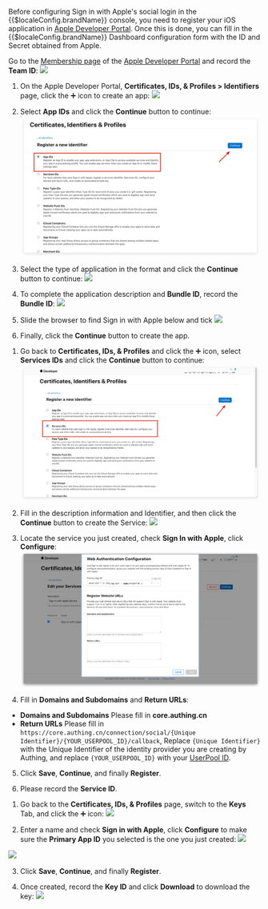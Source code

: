 <IntegrationDetailCard title="Get Team ID">

Before configuring Sign in with Apple's social login in the {{$localeConfig.brandName}} console, you need to register your iOS application in [Apple Developer Portal](https://developer.apple.com/account/#). Once this is done, you can fill in the {{$localeConfig.brandName}} Dashboard configuration form with the ID and Secret obtained from Apple.

</IntegrationDetailCard>

<IntegrationDetailCard title="Create an App ID">

Go to the [Membership page](https://developer.apple.com/account/#/membership) of the [Apple Developer Portal](https://developer.apple.com/account/#) and record the **Team ID**:
![](./images/get-team-id.png)

1. On the Apple Developer Portal, **Certificates, IDs, & Profiles > Identifiers** page, click the ➕ icon to create an app:
![](./images/add-identifier.png)

2. Select **App IDs** and click the **Continue** button to continue:
![](./images/continue.png)

3. Select the type of application in the format and click the **Continue** button to continue:
![](./images/continue-2.png)

4. To complete the application description and **Bundle ID**, record the **Bundle ID**:
![](./images/get-bundle-id.png)

5. Slide the browser to find Sign in with Apple below and tick
![](./images/check-sign-in-with-apple.png)

6. Finally, click the **Continue** button to create the app.

</IntegrationDetailCard>

<IntegrationDetailCard title="Create a Service ID">

1. Go back to **Certificates, IDs, & Profiles** and click the ➕ icon, select **Services IDs** and click the **Continue** button to continue:
![](./images/continue-3.png)

2. Fill in the description information and Identifier, and then click the **Continue** button to create the Service:
![](./images/continue-4.png)

3. Locate the service you just created, check **Sign In with Apple**, click **Configure**:
![](./images/add-redirect-url.png)

4. Fill in **Domains and Subdomains** and **Return URLs**:
- **Domains and Subdomains** Please fill in **core.authing.cn**
- **Return URLs** Please fill in `https://core.authing.cn/connection/social/{Unique Identifier}/{YOUR_USERPOOL_ID}/callback`, Replace `{Unique Identifier}` with the Unique Identifier of the identity provider you are creating by Authing, and replace `{YOUR_USERPOOL_ID}` with your [UserPool ID](/en/guides/faqs/get-userpool-id-and-secret.md).

5. Click **Save**, **Continue**, and finally **Register**.

6. Please record the **Service ID**.

</IntegrationDetailCard>

<IntegrationDetailCard title="Configure Signing Key">

1. Go back to the **Certificates, IDs, & Profiles** page, switch to the **Keys** Tab, and click the ➕ icon:
![](./images/keys-tab.png)

2. Enter a name and check **Sign in with Apple**, click **Configure** to make sure the **Primary App ID** you selected is the one you just created:
![](./images/checkbox-2.png)

![](./images/configure-key.png)

3. Click **Save**, **Continue**, and finally **Register**.

4. Once created, record the **Key ID** and click **Download** to download the key:
![](./images/download.png)

</IntegrationDetailCard>
